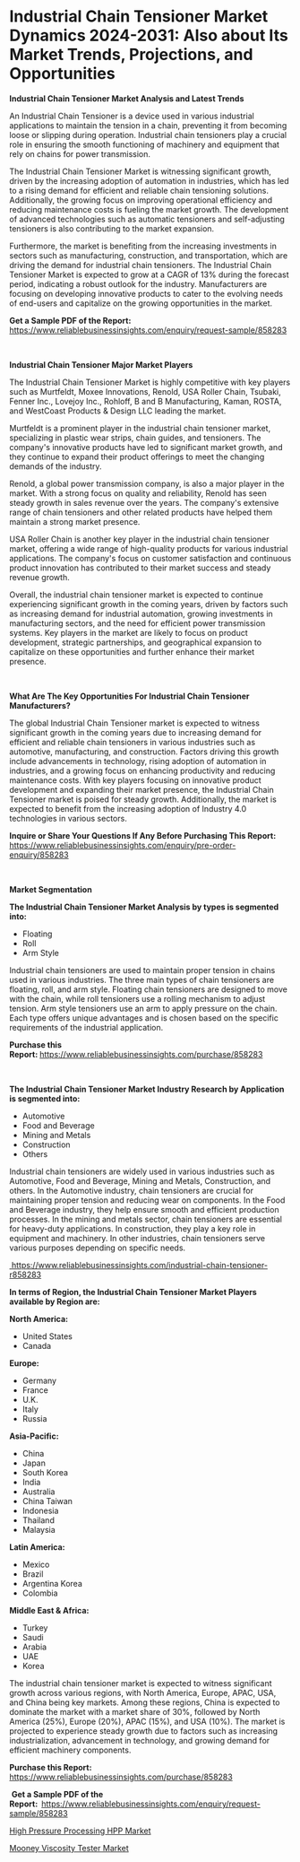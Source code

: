 <p><h1>Industrial Chain Tensioner Market Dynamics 2024-2031: Also about Its Market Trends, Projections, and Opportunities</h1></p><p><strong>Industrial Chain Tensioner Market Analysis and Latest Trends</strong></p>
<p><p>An Industrial Chain Tensioner is a device used in various industrial applications to maintain the tension in a chain, preventing it from becoming loose or slipping during operation. Industrial chain tensioners play a crucial role in ensuring the smooth functioning of machinery and equipment that rely on chains for power transmission.</p><p>The Industrial Chain Tensioner Market is witnessing significant growth, driven by the increasing adoption of automation in industries, which has led to a rising demand for efficient and reliable chain tensioning solutions. Additionally, the growing focus on improving operational efficiency and reducing maintenance costs is fueling the market growth. The development of advanced technologies such as automatic tensioners and self-adjusting tensioners is also contributing to the market expansion.</p><p>Furthermore, the market is benefiting from the increasing investments in sectors such as manufacturing, construction, and transportation, which are driving the demand for industrial chain tensioners. The Industrial Chain Tensioner Market is expected to grow at a CAGR of 13% during the forecast period, indicating a robust outlook for the industry. Manufacturers are focusing on developing innovative products to cater to the evolving needs of end-users and capitalize on the growing opportunities in the market.</p></p>
<p><strong>Get a Sample PDF of the Report:&nbsp;</strong> <a href="https://www.reliablebusinessinsights.com/enquiry/request-sample/858283">https://www.reliablebusinessinsights.com/enquiry/request-sample/858283</a></p>
<p>&nbsp;</p>
<p><strong>Industrial Chain Tensioner Major Market Players</strong></p>
<p><p>The Industrial Chain Tensioner Market is highly competitive with key players such as Murtfeldt, Moxee Innovations, Renold, USA Roller Chain, Tsubaki, Fenner Inc., Lovejoy Inc., Rohloff, B and B Manufacturing, Kaman, ROSTA, and WestCoast Products & Design LLC leading the market.</p><p>Murtfeldt is a prominent player in the industrial chain tensioner market, specializing in plastic wear strips, chain guides, and tensioners. The company's innovative products have led to significant market growth, and they continue to expand their product offerings to meet the changing demands of the industry.</p><p>Renold, a global power transmission company, is also a major player in the market. With a strong focus on quality and reliability, Renold has seen steady growth in sales revenue over the years. The company's extensive range of chain tensioners and other related products have helped them maintain a strong market presence.</p><p>USA Roller Chain is another key player in the industrial chain tensioner market, offering a wide range of high-quality products for various industrial applications. The company's focus on customer satisfaction and continuous product innovation has contributed to their market success and steady revenue growth.</p><p>Overall, the industrial chain tensioner market is expected to continue experiencing significant growth in the coming years, driven by factors such as increasing demand for industrial automation, growing investments in manufacturing sectors, and the need for efficient power transmission systems. Key players in the market are likely to focus on product development, strategic partnerships, and geographical expansion to capitalize on these opportunities and further enhance their market presence.</p></p>
<p>&nbsp;</p>
<p><strong>What Are The Key Opportunities For Industrial Chain Tensioner Manufacturers?</strong></p>
<p><p>The global Industrial Chain Tensioner market is expected to witness significant growth in the coming years due to increasing demand for efficient and reliable chain tensioners in various industries such as automotive, manufacturing, and construction. Factors driving this growth include advancements in technology, rising adoption of automation in industries, and a growing focus on enhancing productivity and reducing maintenance costs. With key players focusing on innovative product development and expanding their market presence, the Industrial Chain Tensioner market is poised for steady growth. Additionally, the market is expected to benefit from the increasing adoption of Industry 4.0 technologies in various sectors.</p></p>
<p><strong>Inquire or Share Your Questions If Any Before Purchasing This Report:</strong> <a href="https://www.reliablebusinessinsights.com/enquiry/pre-order-enquiry/858283">https://www.reliablebusinessinsights.com/enquiry/pre-order-enquiry/858283</a></p>
<p>&nbsp;</p>
<p><strong>Market Segmentation</strong></p>
<p><strong>The Industrial Chain Tensioner Market Analysis by types is segmented into:</strong></p>
<p><ul><li>Floating</li><li>Roll</li><li>Arm Style</li></ul></p>
<p><p>Industrial chain tensioners are used to maintain proper tension in chains used in various industries. The three main types of chain tensioners are floating, roll, and arm style. Floating chain tensioners are designed to move with the chain, while roll tensioners use a rolling mechanism to adjust tension. Arm style tensioners use an arm to apply pressure on the chain. Each type offers unique advantages and is chosen based on the specific requirements of the industrial application.</p></p>
<p><strong>Purchase this Report:&nbsp;</strong><a href="https://www.reliablebusinessinsights.com/purchase/858283">https://www.reliablebusinessinsights.com/purchase/858283</a></p>
<p>&nbsp;</p>
<p><strong>The Industrial Chain Tensioner Market Industry Research by Application is segmented into:</strong></p>
<p><ul><li>Automotive</li><li>Food and Beverage</li><li>Mining and Metals</li><li>Construction</li><li>Others</li></ul></p>
<p><p>Industrial chain tensioners are widely used in various industries such as Automotive, Food and Beverage, Mining and Metals, Construction, and others. In the Automotive industry, chain tensioners are crucial for maintaining proper tension and reducing wear on components. In the Food and Beverage industry, they help ensure smooth and efficient production processes. In the mining and metals sector, chain tensioners are essential for heavy-duty applications. In construction, they play a key role in equipment and machinery. In other industries, chain tensioners serve various purposes depending on specific needs.</p></p>
<p><a href="https://www.reliablebusinessinsights.com/industrial-chain-tensioner-r858283">&nbsp;https://www.reliablebusinessinsights.com/industrial-chain-tensioner-r858283</a></p>
<p><strong>In terms of Region, the Industrial Chain Tensioner Market Players available by Region are:</strong></p>
<p>
    <p> <strong> North America: </strong>
        <ul>
            <li>United States</li>
            <li>Canada</li>
        </ul>
        </p> 
    <p> <strong> Europe: </strong>
        <ul>
            <li>Germany</li>
            <li>France</li>
            <li>U.K.</li>
            <li>Italy</li>
            <li>Russia</li>
        </ul>
        </p> 
    <p> <strong> Asia-Pacific: </strong>
        <ul>
            <li>China</li>
            <li>Japan</li>
            <li>South Korea</li>
            <li>India</li>
            <li>Australia</li>
            <li>China Taiwan</li>
            <li>Indonesia</li>
            <li>Thailand</li>
            <li>Malaysia</li>
        </ul>
        </p> 
    <p> <strong> Latin America: </strong>
        <ul>
            <li>Mexico</li>
            <li>Brazil</li>
            <li>Argentina Korea</li>
            <li>Colombia</li>
        </ul>
        </p> 
    <p> <strong> Middle East & Africa: </strong>
        <ul>
            <li>Turkey</li>
            <li>Saudi</li>
            <li>Arabia</li>
            <li>UAE</li>
            <li>Korea</li>
        </ul>
    </p>
    </p>
<p><p>The industrial chain tensioner market is expected to witness significant growth across various regions, with North America, Europe, APAC, USA, and China being key markets. Among these regions, China is expected to dominate the market with a market share of 30%, followed by North America (25%), Europe (20%), APAC (15%), and USA (10%). The market is projected to experience steady growth due to factors such as increasing industrialization, advancement in technology, and growing demand for efficient machinery components.</p></p>
<p><strong>Purchase this Report: </strong><a href="https://www.reliablebusinessinsights.com/purchase/858283">https://www.reliablebusinessinsights.com/purchase/858283</a></p>
<p>&nbsp;<strong>Get a Sample PDF of the Report:&nbsp;&nbsp;</strong><a href="https://www.reliablebusinessinsights.com/enquiry/request-sample/858283">https://www.reliablebusinessinsights.com/enquiry/request-sample/858283</a></p>
<p><strong></strong></p>
<p><p><a href="https://github.com/kmtkihkn89/Market-Research-Report-List-1/blob/main/high-pressure-processing-hpp-market.md">High Pressure Processing HPP Market</a></p><p><a href="https://view.publitas.com/reportprime-1/mooney-viscosity-tester-market-a-global-and-regional-analysis-focus-on-region-country-level-analysis-and-competitive-landscape/">Mooney Viscosity Tester Market</a></p></p>